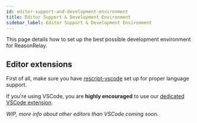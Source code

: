 ```yaml
---
id: editor-support-and-development-environment
title: Editor Support & Development Environment
sidebar_label: Editor Support & Development Environment
---
```


This page details how to set up the best possible development environment for ReasonRelay.

## Editor extensions

First of all, make sure you have [rescript-vscode](https://github.com/rescript-lang/rescript-vscode) set up for proper language support.

If you're using VSCode, you are **highly encouraged** to use our [dedicated VSCode extension](vscode-extension).

_WIP, more info about other editors than VSCode coming soon_.
